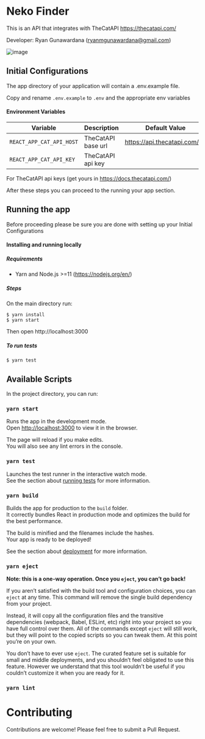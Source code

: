 # Neko Finder
This is an API that integrates with TheCatAPI
https://thecatapi.com/

Developer: Ryan Gunawardana (ryanmgunawardana@gmail.com)


![image](https://user-images.githubusercontent.com/26731966/153346344-d2ded930-404b-45ab-8045-d2f2bc3856bb.png)



## Initial Configurations

The app directory of your application will contain a .env.example file.

Copy and rename `.env.example` to `.env` and the appropriate env variables


#### Environment Variables

| Variable | Description | Default Value
| --- | --- | :---:
| `REACT_APP_CAT_API_HOST` | TheCatAPI base url | https://api.thecatapi.com/v1
| `REACT_APP_CAT_API_KEY` | TheCatAPI api key |

For TheCatAPI api keys (get yours in https://docs.thecatapi.com/)

After these steps you can proceed to the running your app section.


## Running the app
Before proceeding please be sure you are done with setting up your Initial Configurations

#### Installing and running locally

##### Requirements

* Yarn and Node.js >=11 (https://nodejs.org/en/)

##### Steps

On the main directory run:
```shell
$ yarn install
$ yarn start
``` 
Then open http://localhost:3000

##### To run tests
```shell
$ yarn test
``` 


## Available Scripts

In the project directory, you can run:

### `yarn start`

Runs the app in the development mode.\
Open [http://localhost:3000](http://localhost:3000) to view it in the browser.

The page will reload if you make edits.\
You will also see any lint errors in the console.

### `yarn test`

Launches the test runner in the interactive watch mode.\
See the section about [running tests](https://facebook.github.io/create-react-app/docs/running-tests) for more information.

### `yarn build`

Builds the app for production to the `build` folder.\
It correctly bundles React in production mode and optimizes the build for the best performance.

The build is minified and the filenames include the hashes.\
Your app is ready to be deployed!

See the section about [deployment](https://facebook.github.io/create-react-app/docs/deployment) for more information.

### `yarn eject`

**Note: this is a one-way operation. Once you `eject`, you can’t go back!**

If you aren’t satisfied with the build tool and configuration choices, you can `eject` at any time. This command will remove the single build dependency from your project.

Instead, it will copy all the configuration files and the transitive dependencies (webpack, Babel, ESLint, etc) right into your project so you have full control over them. All of the commands except `eject` will still work, but they will point to the copied scripts so you can tweak them. At this point you’re on your own.

You don’t have to ever use `eject`. The curated feature set is suitable for small and middle deployments, and you shouldn’t feel obligated to use this feature. However we understand that this tool wouldn’t be useful if you couldn’t customize it when you are ready for it.

### `yarn lint`


# Contributing

Contributions are welcome! Please feel free to submit a Pull Request.
